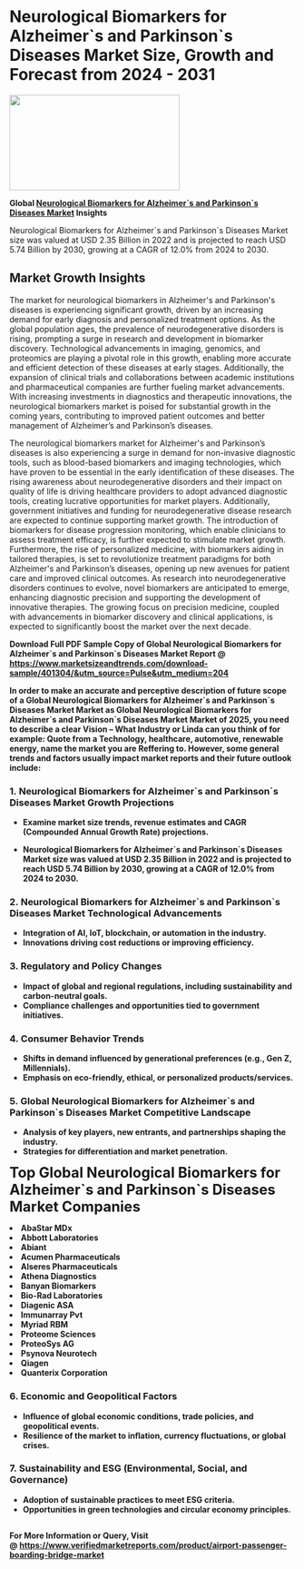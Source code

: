<H1>Neurological Biomarkers for Alzheimer`s and Parkinson`s Diseases Market Size, Growth and Forecast from 2024 - 2031</H1><img class="aligncenter size-medium wp-image-584254" src="https://thirdeyenews.in/wp-content/uploads/2024/09/Global-Market-Research-300x168.jpeg" alt="" width="300" height="168" /><p><strong>Global&nbsp;<a href="https://www.marketsizeandtrends.com/download-sample/401304/&amp;utm_source=Pulse&amp;utm_medium=204">Neurological Biomarkers for Alzheimer`s and Parkinson`s Diseases Market</a> Insights</strong></p><p>Neurological Biomarkers for Alzheimer`s and Parkinson`s Diseases Market size was valued at USD 2.35 Billion in 2022 and is projected to reach USD 5.74 Billion by 2030, growing at a CAGR of 12.0% from 2024 to 2030.</p><p><h2>Market Growth Insights</h2> <p>The market for neurological biomarkers in Alzheimer's and Parkinson's diseases is experiencing significant growth, driven by an increasing demand for early diagnosis and personalized treatment options. As the global population ages, the prevalence of neurodegenerative disorders is rising, prompting a surge in research and development in biomarker discovery. Technological advancements in imaging, genomics, and proteomics are playing a pivotal role in this growth, enabling more accurate and efficient detection of these diseases at early stages. Additionally, the expansion of clinical trials and collaborations between academic institutions and pharmaceutical companies are further fueling market advancements. With increasing investments in diagnostics and therapeutic innovations, the neurological biomarkers market is poised for substantial growth in the coming years, contributing to improved patient outcomes and better management of Alzheimer’s and Parkinson’s diseases.</p> <p><strong></strong></p> <p>The neurological biomarkers market for Alzheimer's and Parkinson’s diseases is also experiencing a surge in demand for non-invasive diagnostic tools, such as blood-based biomarkers and imaging technologies, which have proven to be essential in the early identification of these diseases. The rising awareness about neurodegenerative disorders and their impact on quality of life is driving healthcare providers to adopt advanced diagnostic tools, creating lucrative opportunities for market players. Additionally, government initiatives and funding for neurodegenerative disease research are expected to continue supporting market growth. The introduction of biomarkers for disease progression monitoring, which enable clinicians to assess treatment efficacy, is further expected to stimulate market growth. Furthermore, the rise of personalized medicine, with biomarkers aiding in tailored therapies, is set to revolutionize treatment paradigms for both Alzheimer's and Parkinson’s diseases, opening up new avenues for patient care and improved clinical outcomes. As research into neurodegenerative disorders continues to evolve, novel biomarkers are anticipated to emerge, enhancing diagnostic precision and supporting the development of innovative therapies. The growing focus on precision medicine, coupled with advancements in biomarker discovery and clinical applications, is expected to significantly boost the market over the next decade.</p> <p><strong></p><p><span class=""><strong>Download Full PDF Sample Copy of Global Neurological Biomarkers for Alzheimer`s and Parkinson`s Diseases Market Report</strong> @ <a href="https://www.marketsizeandtrends.com/download-sample/401304/&amp;utm_source=Pulse&amp;utm_medium=204" target="_blank">https://www.marketsizeandtrends.com/download-sample/401304/&amp;utm_source=Pulse&amp;utm_medium=204</a></span></p><p>In order to make an accurate and perceptive description of future scope of a Global&nbsp;Neurological Biomarkers for Alzheimer`s and Parkinson`s Diseases Market Market as Global&nbsp;Neurological Biomarkers for Alzheimer`s and Parkinson`s Diseases Market Market of 2025, you need to describe a clear Vision &ndash; What Industry or Linda can you think of for example: Quote from a Technology, healthcare, automotive, renewable energy, name the market you are Reffering to. However, some general trends and factors usually impact market reports and their future outlook include:</p><h3>1.&nbsp;<strong>Neurological Biomarkers for Alzheimer`s and Parkinson`s Diseases Market Growth Projections</strong></h3><ul><li>Examine market size trends, revenue estimates and CAGR (Compounded Annual Growth Rate) projections.</li><li><p>Neurological Biomarkers for Alzheimer`s and Parkinson`s Diseases Market size was valued at USD 2.35 Billion in 2022 and is projected to reach USD 5.74 Billion by 2030, growing at a CAGR of 12.0% from 2024 to 2030.</p></li></ul><h3>2.&nbsp;<strong>Neurological Biomarkers for Alzheimer`s and Parkinson`s Diseases Market Technological Advancements</strong></h3><ul><li>Integration of AI, IoT, blockchain, or automation in the industry.</li><li>Innovations driving cost reductions or improving efficiency.</li></ul><h3>3.&nbsp;<strong>Regulatory and Policy Changes</strong></h3><ul><li>Impact of global and regional regulations, including sustainability and carbon-neutral goals.</li><li>Compliance challenges and opportunities tied to government initiatives.</li></ul><h3>4.&nbsp;<strong>Consumer Behavior Trends</strong></h3><ul><li>Shifts in demand influenced by generational preferences (e.g., Gen Z, Millennials).</li><li>Emphasis on eco-friendly, ethical, or personalized products/services.</li></ul><h3>5.&nbsp;<strong>Global Neurological Biomarkers for Alzheimer`s and Parkinson`s Diseases Market Competitive Landscape</strong></h3><ul><li>Analysis of key players, new entrants, and partnerships shaping the industry.</li><li>Strategies for differentiation and market penetration.</li></ul><p data-pm-slice="1 1 []"><span style="color: inherit; font-family: inherit; font-size: 25px;">Top Global Neurological Biomarkers for Alzheimer`s and Parkinson`s Diseases Market Companies</span></p><div class="" data-test-id=""><p><li>AbaStar MDx</li><li> Abbott Laboratories</li><li> Abiant</li><li> Acumen Pharmaceuticals</li><li> Alseres Pharmaceuticals</li><li> Athena Diagnostics</li><li> Banyan Biomarkers</li><li> Bio-Rad Laboratories</li><li> Diagenic ASA</li><li> Immunarray Pvt</li><li> Myriad RBM</li><li> Proteome Sciences</li><li> ProteoSys AG</li><li> Psynova Neurotech</li><li> Qiagen</li><li> Quanterix Corporation</li></p></div><h3>6.&nbsp;<strong>Economic and Geopolitical Factors</strong></h3><ul><li>Influence of global economic conditions, trade policies, and geopolitical events.</li><li>Resilience of the market to inflation, currency fluctuations, or global crises.</li></ul><h3>7.&nbsp;<strong>Sustainability and ESG (Environmental, Social, and Governance)</strong></h3><ul><li>Adoption of sustainable practices to meet ESG criteria.</li><li>Opportunities in green technologies and circular economy principles.</li></ul><h2><strong style="font-size: 14px;">For More Information or Query, Visit @&nbsp;</strong><a style="background-color: #ffffff; font-size: 14px;" href="https://www.marketsizeandtrends.com/report/neurological-biomarkers-for-alzheimer-s-and-parkinson-s-diseases-market/" target="_blank">https://www.verifiedmarketreports.com/product/airport-passenger-boarding-bridge-market</a></h2>
